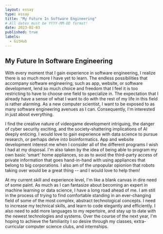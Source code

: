 ```yaml
---
layout: essay
type: essay
title: "My Future In Software Engineering"
# All dates must be YYYY-MM-DD format!
date: 2023-02-03
published: true
labels:
  - GitHub
---
```



 ##                My Future In Software Engineering
 
 
 With every moment that I gain experience in software engineering, I realize there is so much more I have yet to learn. The endless possibilities that accompany software engineering, such as app, website, or software development, lend so much choice and freedom that I feel it is too restricting to have to choose one field to specialize in. The expectation that I already have a sense of what I want to do with the rest of my life in this field is rather alarming. As a new computer scientist, I want to be exposed to as many software engineering avenues as I can. Consequently, I'm interested in just about everything.
 
 
 I find the creative nature of videogame development intriguing, the danger of cyber security exciting, and the society-shattering implications of AI deeply enticing. I would love to gain experience with data science to pursue research, or perhaps delve into bioinformatics. App and website development interest me when I consider all of the different programs I wish I had at my disposal. I'm also taken by the idea of being able to program my own basic 'smart' home appliances, so as to avoid the third-party access of private information that goes hand-in-hand with using appliances that belong to big corporations. I also am of the unpopular opionion that robots taking over would be a great thing -- and I would love to help them! 
 
 
 At my current skill and experience level, I'm like a blank canvas in dire need of some paint. As much as I can fantasize about becoming an expert in machine learning or data science, I have a long road ahead of me. I am still in the process of trying to find comfortable standing in an ever-changing field of some of the most complex, abstract technological concepts. I need to increase my technical skills, and learn to code elegantly and efficiently. I also need to add more languages to my repertoire, and stay up to date with the newest technologies and systems. Over the course of the next year, I'm hoping to achieve the familiarity I so desire through my classes, extra-curricular computer science clubs, and internships. 
